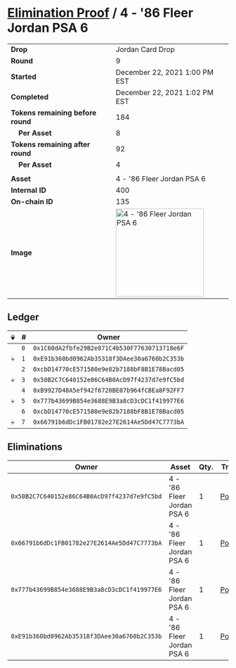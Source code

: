 # [Elimination Proof](./readme.md) / 4 - &#039;86 Fleer Jordan PSA 6

|||
|---|---|
| **Drop** | Jordan Card Drop |
| **Round** | 9 |
| **Started** | December 22, 2021 1:00 PM EST |
| **Completed** | December 22, 2021 1:02 PM EST |
| **Tokens remaining before round** | 184 |
| **&nbsp;&nbsp;&nbsp;&nbsp;Per Asset** | 8 |
| **Tokens remaining after round** | 92 |
| **&nbsp;&nbsp;&nbsp;&nbsp;Per Asset** | 4 |
| | |
| **Asset** | 4 - &#039;86 Fleer Jordan PSA 6 |
| **Internal ID** | 400 |
| **On-chain ID** | 135 |
| **Image** | <img src="https://tcdn.blokpax.com/95149d1f-623b-4405-bd3d-85527845a70e/5c443b9960ddea9a2cab9f0599bbf8d9e9aa46bec57310271d7d818dc2352b16.jpg" height="200" alt="4 - &#039;86 Fleer Jordan PSA 6" /> |

## Ledger

| 💀 | # | Owner |
| --- | --- | --- |
|  | `0` | `0x1C60dA2fbfe29B2e871C4b530F77630713718e6F` |
| 💀 | `1` | `0xE91b360bd0962Ab35318f3DAee30a6760b2C353b` |
|  | `2` | `0xcbD14770cE571580e9e82b7188bF8B1E78Bacd05` |
| 💀 | `3` | `0x50B2C7C640152e86C64B0AcD97f4237d7e9fC5bd` |
|  | `4` | `0xB9927D48A5ef942f6728BE07b964fCBEa8F92FF7` |
| 💀 | `5` | `0x777b43699B854e3688E9B3a8cD3cDC1f419977E6` |
|  | `6` | `0xcbD14770cE571580e9e82b7188bF8B1E78Bacd05` |
| 💀 | `7` | `0x66791b6dDc1FB01782e27E2614Ae5Dd47C7773bA` |


## Eliminations

| Owner | Asset | Qty. | Transaction |
| --- | --- | --- | --- |
| `0x50B2C7C640152e86C64B0AcD97f4237d7e9fC5bd` | 4 - '86 Fleer Jordan PSA 6 | 1 | [Polygonscan](https://polygonscan.com/tx/0xf0dd727d869f14c85d07ff6f540fd79832bd690218618bbbeda04dcd38284d0c) |
| `0x66791b6dDc1FB01782e27E2614Ae5Dd47C7773bA` | 4 - '86 Fleer Jordan PSA 6 | 1 | [Polygonscan](https://polygonscan.com/tx/0x30daad626056c61b452840518d33d06a57bc24858cb50c59a7cbb9205dffa1e5) |
| `0x777b43699B854e3688E9B3a8cD3cDC1f419977E6` | 4 - '86 Fleer Jordan PSA 6 | 1 | [Polygonscan](https://polygonscan.com/tx/0x526418dd27154b204ccad154ff85ea7760550d59bd88b61d50d6cf5431f79f7a) |
| `0xE91b360bd0962Ab35318f3DAee30a6760b2C353b` | 4 - '86 Fleer Jordan PSA 6 | 1 | [Polygonscan](https://polygonscan.com/tx/0xf952116df53a2263d448c13015c8e7158fbc43d1452fd8e690946fb404042594) |
